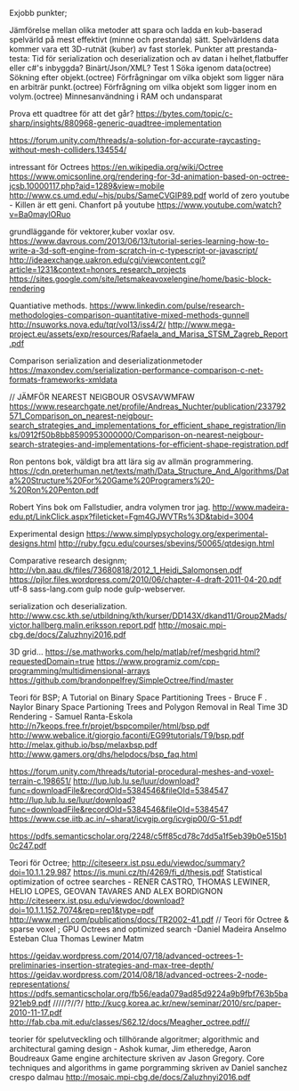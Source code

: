 Exjobb punkter; 

Jämförelse mellan olika metoder att spara och ladda en kub-baserad spelvärld på mest effektivt (minne och prestanda) sätt.
Spelvärldens data kommer vara ett 3D-rutnät (kuber) av fast storlek.
Punkter att prestanda-testa:
Tid för serialization och deserialization och av datan i helhet,flatbuffer eller c#'s inbyggda? Binärt/Json/XML? Test 1
Söka igenom data(octree)
Sökning efter objekt.(octree)
Förfrågningar om vilka objekt som ligger nära en arbiträr punkt.(octree)
Förfrågning om vilka objekt som ligger inom en volym.(octree)
Minnesanvändning i RAM och undansparat

Prova ett quadtree för att det går?
https://bytes.com/topic/c-sharp/insights/880968-generic-quadtree-implementation


https://forum.unity.com/threads/a-solution-for-accurate-raycasting-without-mesh-colliders.134554/


intressant för Octrees
https://en.wikipedia.org/wiki/Octree
https://www.omicsonline.org/rendering-for-3d-animation-based-on-octree-jcsb.10000117.php?aid=1289&view=mobile
http://www.cs.umd.edu/~hjs/pubs/SameCVGIP89.pdf
world of zero youtube - Killen är ett geni.
Chanfort på youtube https://www.youtube.com/watch?v=Ba0maylORuo


grundläggande för vektorer,kuber voxlar osv.
https://www.davrous.com/2013/06/13/tutorial-series-learning-how-to-write-a-3d-soft-engine-from-scratch-in-c-typescript-or-javascript/
http://ideaexchange.uakron.edu/cgi/viewcontent.cgi?article=1231&context=honors_research_projects
https://sites.google.com/site/letsmakeavoxelengine/home/basic-block-rendering


Quantiative methods.
https://www.linkedin.com/pulse/research-methodologies-comparison-quantitative-mixed-methods-gunnell
http://nsuworks.nova.edu/tqr/vol13/iss4/2/
http://www.mega-project.eu/assets/exp/resources/Rafaela_and_Marisa_STSM_Zagreb_Report.pdf

Comparison serialization and deserializationmetoder
https://maxondev.com/serialization-performance-comparison-c-net-formats-frameworks-xmldata


// JÄMFÖR NEAREST NEIGBOUR OSVSAVWMFAW
https://www.researchgate.net/profile/Andreas_Nuchter/publication/233792571_Comparison_on_nearest-neigbour-search_strategies_and_implementations_for_efficient_shape_registration/links/0912f50b8bb8590953000000/Comparison-on-nearest-neigbour-search-strategies-and-implementations-for-efficient-shape-registration.pdf

Ron pentons bok, väldigt bra att lära sig av allmän programmering.
https://cdn.preterhuman.net/texts/math/Data_Structure_And_Algorithms/Data%20Structure%20For%20Game%20Programers%20-%20Ron%20Penton.pdf

Robert Yins bok om Fallstudier, andra volymen tror jag.
http://www.madeira-edu.pt/LinkClick.aspx?fileticket=Fgm4GJWVTRs%3D&tabid=3004



Experimental design
 https://www.simplypsychology.org/experimental-designs.html
 http://ruby.fgcu.edu/courses/sbevins/50065/qtdesign.html


Comparative research designm;
http://vbn.aau.dk/files/73680818/2012_1_Heidi_Salomonsen.pdf
https://pjlor.files.wordpress.com/2010/06/chapter-4-draft-2011-04-20.pdf
utf-8
sass-lang.com
gulp node
gulp-webserver.

serialization och deserialization.
http://www.csc.kth.se/utbildning/kth/kurser/DD143X/dkand11/Group2Mads/victor.hallberg.malin.eriksson.report.pdf
http://mosaic.mpi-cbg.de/docs/Zaluzhnyi2016.pdf

3D grid...
https://se.mathworks.com/help/matlab/ref/meshgrid.html?requestedDomain=true
https://www.programiz.com/cpp-programming/multidimensional-arrays
https://github.com/brandonpelfrey/SimpleOctree/find/master

Teori för BSP; A Tutorial on Binary Space Partitioning Trees - Bruce F . Naylor
Binary Space Partioning Trees and Polygon Removal in Real Time 3D Rendering - Samuel Ranta-Eskola 
http://n7keops.free.fr/projet/bspcompiler/html/bsp.pdf
http://www.webalice.it/giorgio.faconti/EG99tutorials/T9/bsp.pdf
http://melax.github.io/bsp/melaxbsp.pdf
http://www.gamers.org/dhs/helpdocs/bsp_faq.html

https://forum.unity.com/threads/tutorial-procedural-meshes-and-voxel-terrain-c.198651/
http://lup.lub.lu.se/luur/download?func=downloadFile&recordOId=5384546&fileOId=5384547
http://lup.lub.lu.se/luur/download?func=downloadFile&recordOId=5384546&fileOId=5384547
https://www.cse.iitb.ac.in/~sharat/icvgip.org/icvgip00/G-51.pdf



https://pdfs.semanticscholar.org/2248/c5ff85cd78c7dd5a1f5eb39b0e515b10c247.pdf

Teori för Octree;
http://citeseerx.ist.psu.edu/viewdoc/summary?doi=10.1.1.29.987
https://is.muni.cz/th/4269/fi_d/thesis.pdf
Statistical optimization of octree searches - RENER CASTRO, THOMAS LEWINER, HELIO LOPES, GEOVAN TAVARES AND ALEX BORDIGNON
http://citeseerx.ist.psu.edu/viewdoc/download?doi=10.1.1.152.7074&rep=rep1&type=pdf
http://www.merl.com/publications/docs/TR2002-41.pdf //
Teori för Octree & sparse voxel ; GPU Octrees and optimized search -Daniel Madeira Anselmo Esteban Clua Thomas Lewiner Matm

https://geidav.wordpress.com/2014/07/18/advanced-octrees-1-preliminaries-insertion-strategies-and-max-tree-depth/
https://geidav.wordpress.com/2014/08/18/advanced-octrees-2-node-representations/
https://pdfs.semanticscholar.org/fb56/eada079ad85d9224a9b9fbf763b5ba921eb9.pdf /////?//?/
http://kucg.korea.ac.kr/new/seminar/2010/src/paper-2010-11-17.pdf
http://fab.cba.mit.edu/classes/S62.12/docs/Meagher_octree.pdf//

teorier för spelutveckling och tillhörande algoritmer;
algorithmic and architectural gaming design - Ashok kumar, Jim etheredge, Aaron Boudreaux
Game engine architecture skriven av Jason Gregory.
Core techniques and algorithms in game porgramming skriven av Daniel sanchez crespo dalmau
http://mosaic.mpi-cbg.de/docs/Zaluzhnyi2016.pdf

